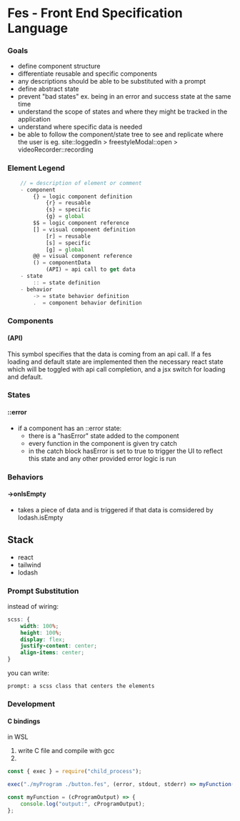 # Fes - Front End Specification Language

### Goals

-   define component structure
-   differentiate reusable and specific components
-   any descriptions should be able to be substituted with a prompt
-   define abstract state
-   prevent "bad states" ex. being in an error and success state at the same time
-   understand the scope of states and where they might be tracked in the application
-   understand where specific data is needed
-   be able to follow the component/state tree to see and replicate where the user is
    eg. site::loggedIn > freestyleModal::open > videoRecorder::recording

### Element Legend

```ts
    // = description of element or comment
    - component
        {} = logic component definition
            {r} = reusable
            {s} = specific
            {g} = global
        $$ = logic component reference
        [] = visual component definition
            [r] = reusable
            [s] = specific
            [g] = global
        @@ = visual component reference
        () = componentData
            (API) = api call to get data
    - state
        :: = state definition
    - behavior
        -> = state behavior definition
        .  = component behavior definition
```

### Components

#### (API)

This symbol specifies that the data is coming from an api call. If a fes loading and default state are implemented then the necessary react state which will be toggled with api call completion, and a jsx switch for loading and default.

### States

#### ::error

-   if a component has an ::error state:
    -   there is a "hasError" state added to the component
    -   every function in the component is given try catch
    -   in the catch block hasError is set to true to trigger the UI to reflect this state and any other provided error logic is run

### Behaviors

#### ->onIsEmpty

-   takes a piece of data and is triggered if that data is comsidered by lodash.isEmpty

## Stack

-   react
-   tailwind
-   lodash

### Prompt Substitution

instead of wiring:

```scss
scss: {
    width: 100%;
    height: 100%;
    display: flex;
    justify-content: center;
    align-items: center;
}
```

you can write:

```
prompt: a scss class that centers the elements
```

### Development

#### C bindings

in WSL

1. write C file and compile with gcc
2.

```js
const { exec } = require("child_process");

exec("./myProgram ./button.fes", (error, stdout, stderr) => myFunction(stdout));

const myFunction = (cProgramOutput) => {
    console.log("output:", cProgramOutput);
};
```
